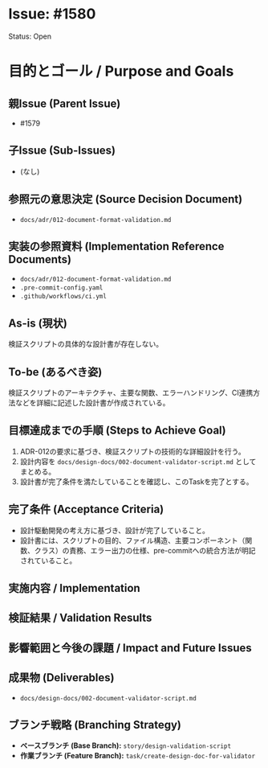 # Issue: #1580
Status: Open
# 目的とゴール / Purpose and Goals

## 親Issue (Parent Issue)
- #1579

## 子Issue (Sub-Issues)
- (なし)

## 参照元の意思決定 (Source Decision Document)
- `docs/adr/012-document-format-validation.md`

## 実装の参照資料 (Implementation Reference Documents)
- `docs/adr/012-document-format-validation.md`
- `.pre-commit-config.yaml`
- `.github/workflows/ci.yml`

## As-is (現状)
検証スクリプトの具体的な設計書が存在しない。

## To-be (あるべき姿)
検証スクリプトのアーキテクチャ、主要な関数、エラーハンドリング、CI連携方法などを詳細に記述した設計書が作成されている。

## 目標達成までの手順 (Steps to Achieve Goal)
1. ADR-012の要求に基づき、検証スクリプトの技術的な詳細設計を行う。
2. 設計内容を `docs/design-docs/002-document-validator-script.md` としてまとめる。
3. 設計書が完了条件を満たしていることを確認し、このTaskを完了とする。

## 完了条件 (Acceptance Criteria)
- 設計駆動開発の考え方に基づき、設計が完了していること。
- 設計書には、スクリプトの目的、ファイル構造、主要コンポーネント（関数、クラス）の責務、エラー出力の仕様、pre-commitへの統合方法が明記されていること。

## 実施内容 / Implementation

## 検証結果 / Validation Results

## 影響範囲と今後の課題 / Impact and Future Issues

## 成果物 (Deliverables)
- `docs/design-docs/002-document-validator-script.md`

## ブランチ戦略 (Branching Strategy)
- **ベースブランチ (Base Branch):** `story/design-validation-script`
- **作業ブランチ (Feature Branch):** `task/create-design-doc-for-validator`
